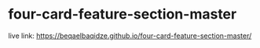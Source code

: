 # four-card-feature-section-master
live link: https://beqaelbaqidze.github.io/four-card-feature-section-master/
